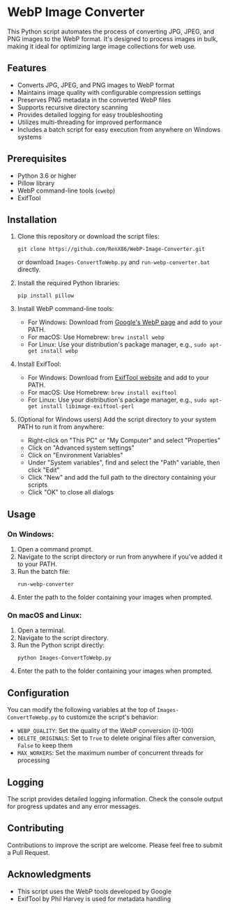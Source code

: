 # WebP Image Converter

This Python script automates the process of converting JPG, JPEG, and PNG images to the WebP format. It's designed to process images in bulk, making it ideal for optimizing large image collections for web use.

## Features

- Converts JPG, JPEG, and PNG images to WebP format
- Maintains image quality with configurable compression settings
- Preserves PNG metadata in the converted WebP files
- Supports recursive directory scanning
- Provides detailed logging for easy troubleshooting
- Utilizes multi-threading for improved performance
- Includes a batch script for easy execution from anywhere on Windows systems

## Prerequisites

- Python 3.6 or higher
- Pillow library
- WebP command-line tools (`cwebp`)
- ExifTool

## Installation

1. Clone this repository or download the script files:
   ```
   git clone https://github.com/RenX86/WebP-Image-Converter.git
   ```
   or download `Images-ConvertToWebp.py` and `run-webp-converter.bat` directly.

2. Install the required Python libraries:
   ```
   pip install pillow
   ```

3. Install WebP command-line tools:
   - For Windows: Download from [Google's WebP page](https://developers.google.com/speed/webp/download) and add to your PATH.
   - For macOS: Use Homebrew: `brew install webp`
   - For Linux: Use your distribution's package manager, e.g., `sudo apt-get install webp`

4. Install ExifTool:
   - For Windows: Download from [ExifTool website](https://exiftool.org/) and add to your PATH.
   - For macOS: Use Homebrew: `brew install exiftool`
   - For Linux: Use your distribution's package manager, e.g., `sudo apt-get install libimage-exiftool-perl`

5. (Optional for Windows users) Add the script directory to your system PATH to run it from anywhere:
   - Right-click on "This PC" or "My Computer" and select "Properties"
   - Click on "Advanced system settings"
   - Click on "Environment Variables"
   - Under "System variables", find and select the "Path" variable, then click "Edit"
   - Click "New" and add the full path to the directory containing your scripts
   - Click "OK" to close all dialogs

## Usage

### On Windows:

1. Open a command prompt.
2. Navigate to the script directory or run from anywhere if you've added it to your PATH.
3. Run the batch file:
   ```
   run-webp-converter
   ```
4. Enter the path to the folder containing your images when prompted.

### On macOS and Linux:

1. Open a terminal.
2. Navigate to the script directory.
3. Run the Python script directly:
   ```
   python Images-ConvertToWebp.py
   ```
4. Enter the path to the folder containing your images when prompted.

## Configuration

You can modify the following variables at the top of `Images-ConvertToWebp.py` to customize the script's behavior:

- `WEBP_QUALITY`: Set the quality of the WebP conversion (0-100)
- `DELETE_ORIGINALS`: Set to `True` to delete original files after conversion, `False` to keep them
- `MAX_WORKERS`: Set the maximum number of concurrent threads for processing

## Logging

The script provides detailed logging information. Check the console output for progress updates and any error messages.

## Contributing

Contributions to improve the script are welcome. Please feel free to submit a Pull Request.

## Acknowledgments

- This script uses the WebP tools developed by Google
- ExifTool by Phil Harvey is used for metadata handling
